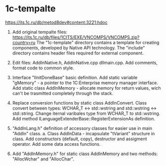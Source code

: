 # 1c-tempalte

https://its.1c.ru/db/metod8dev#content:3221:hdoc

1. Add original tempalte files: https://its.1c.ru/db/files/1CITS/EXE/VNCOMPS/VNCOMPS.zip?country=ru
The "1c-template" directory contains a template for creating components, developed by Native API technology. The "include" directory contains header files required for external component.

2. Edit files: AddInNative.h, AddInNative.cpp dllmain.cpp. Add comments, format code to common style.

3. Interface "IInitDoneBase" basic definition. Add static variable "gMemory" - a pointer to the 1C:Enterprise memory manager interface. Add static class AddInMemory - allocate memory for return values, wich can't be trasmitted completely through the stack.

4. Replace conversion functions by static class AddInConvert. Class convert between types: WCHAR_T <-> std::wstring and std::wstring <-> std::string. Change iternal varibales type from WCHAR_T to std::wstring. Add method ILanguageExtenderBase::RegisterExtensionAs definition.

5. "AddInLang.h" definition of accessory classes for easier use in main "AddIn" class.
	a. Class AddInData - incapsulate "tVariant" structure in class. Add constructors (default, copy), destructor and assigment operator. Add some data access functions.

6. Add "AddInMemory.h" for static class AddInMemory and two methods: "AllocWchar" and "AllocChar".
